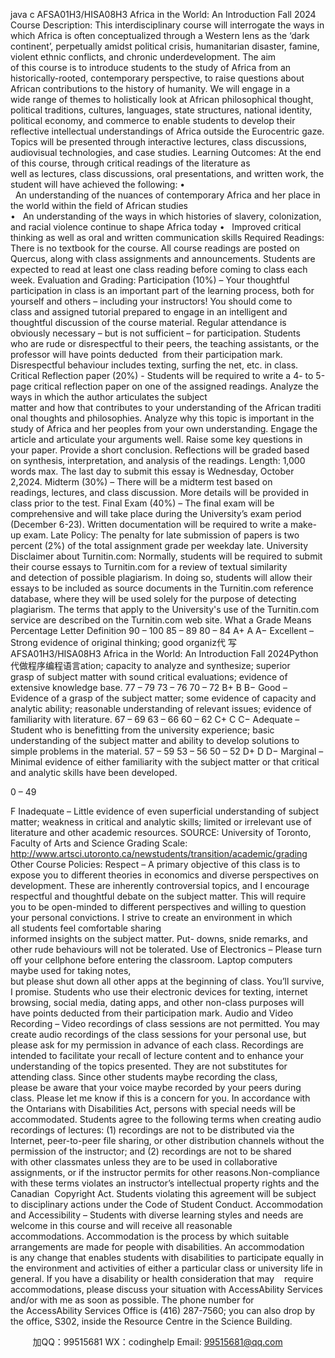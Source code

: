 java c
AFSA01H3/HISA08H3
Africa in the World: An Introduction
Fall 2024
Course Description:
This interdisciplinary course will interrogate the ways in which Africa is often conceptualized through a Western lens as the ‘dark continent’, perpetually amidst political crisis, humanitarian disaster, famine, violent ethnic conflicts, and chronic underdevelopment. The aim of this course is to introduce students to the study of Africa from an historically-rooted, contemporary perspective, to raise questions about African contributions to the history of humanity. We will engage in a wide range of themes to holistically look at African philosophical thought, political traditions, cultures, languages, state structures, national identity, political economy, and commerce to enable students to develop their reflective intellectual understandings of Africa outside the Eurocentric gaze. Topics will be presented through interactive lectures, class discussions, audiovisual technologies, and case studies.
Learning Outcomes:
At the end of this course, through critical readings of the literature as well as lectures, class discussions, oral presentations, and written work, the student will have achieved the following:
•   An understanding of the nuances of contemporary Africa and her place in the world within the field of African studies
•   An understanding of the ways in which histories of slavery, colonization, and racial violence continue to shape Africa today
•   Improved critical thinking as well as oral and written communication skills
Required Readings:
There is no textbook for the course. All course readings are posted on Quercus, along with class assignments and announcements. Students are expected to read at least one class reading before coming to class each week.
Evaluation and Grading:
Participation (10%) – Your thoughtful participation in class is an important part of the learning process, both for yourself and others – including your instructors! You should come to class and assigned tutorial prepared to engage in an intelligent and thoughtful discussion of the course material. Regular attendance is obviously necessary – but is not sufficient – for participation. Students who are rude or disrespectful to their peers, the teaching assistants, or the professor will have points deducted  from their participation mark. Disrespectful behaviour includes texting, surfing the net, etc. in class.
Critical Reflection paper (20%) - Students will be required to write a 4- to 5-page critical reflection paper on one of the assigned readings. Analyze the ways in which the author articulates the subject matter and how that contributes to your understanding of the African traditional thoughts and philosophies. Analyze why this topic is important in the study of Africa and her peoples from your own understanding. Engage the article and articulate your arguments well. Raise some key questions in your paper. Provide a short conclusion. Reflections will be graded based on synthesis, interpretation, and analysis of the readings.
Length: 1,000 words max. The last day to submit this essay is Wednesday, October 2,2024.
Midterm (30%) – There will be a midterm test based on readings, lectures, and class discussion. More details will be provided in class prior to the test.
Final Exam (40%) – The final exam will be comprehensive and will take place during the University’s exam period (December 6-23). Written documentation will be required to write a make-up exam.
Late Policy: The penalty for late submission of papers is two percent (2%) of the total assignment grade per weekday late.
University Disclaimer about Turnitin.com: Normally, students will be required to submit their course essays to Turnitin.com for a review of textual similarity and detection of possible plagiarism. In doing so, students will allow their essays to be included as source documents in the Turnitin.com reference database, where they will be used solely for the purpose of detecting plagiarism. The terms that apply to the University's use of the Turnitin.com service are described on the Turnitin.com web site.
What a Grade Means
Percentage
Letter
Definition
90 – 100
85 – 89
80 – 84
A+ A A−
Excellent – Strong evidence of original thinking; good
organiz代 写AFSA01H3/HISA08H3 Africa in the World: An Introduction Fall 2024Python
代做程序编程语言ation; capacity to analyze and synthesize; superior grasp of subject matter with sound critical evaluations; evidence of
extensive knowledge base.
77 – 79
73 – 76
70 – 72
B+ B B−
Good – Evidence of a grasp of the subject matter; some evidence of capacity and analytic ability; reasonable
understanding of relevant issues; evidence of familiarity with literature.
67 – 69
63 – 66
60 – 62
C+ C C−
Adequate – Student who is benefitting from the university
experience; basic understanding of the subject matter and
ability to develop solutions to simple problems in the material.
57 – 59
53 – 56
50 – 52
D+ D D−
Marginal – Minimal evidence of either familiarity with the subject matter or that critical and analytic skills have been developed.


0 – 49


F
Inadequate – Little evidence of even superficial understanding of subject matter; weakness in critical and analytic skills;
limited or irrelevant use of literature and other academic resources.
SOURCE: University of Toronto, Faculty of Arts and Science Grading Scale: http://www.artsci.utoronto.ca/newstudents/transition/academic/grading
Other Course Policies:
Respect – A primary objective of this class is to expose you to different theories in economics and diverse perspectives on development. These are inherently controversial topics, and I encourage respectful and thoughtful debate on the subject matter. This will require you to be open-minded to different perspectives and willing to question your personal convictions. I strive to create an environment in which all students feel comfortable sharing informed insights on the subject matter. Put- downs, snide remarks, and other rude behaviours will not be tolerated.
Use of Electronics – Please turn off your cellphone before entering the classroom. Laptop computers maybe used for taking notes, but please shut down all other apps at the beginning of class. You’ll survive, I promise. Students who use their electronic devices for texting, internet browsing, social media, dating apps, and other non-class purposes will have points deducted from their participation mark.
Audio and Video Recording – Video recordings of class sessions are not permitted. You may create audio recordings of the class sessions for your personal use, but please ask for my permission in advance of each class. Recordings are intended to facilitate your recall of lecture content and to enhance your understanding of the topics presented. They are not substitutes for attending class. Since other students maybe recording the class, please be aware that your voice maybe recorded by your peers during class. Please let me know if this is a concern for you.
In accordance with the Ontarians with Disabilities Act, persons with special needs will be accommodated. Students agree to the following terms when creating audio recordings of lectures: (1) recordings are not to be distributed via the Internet, peer-to-peer file sharing, or other distribution channels without the permission of the instructor; and (2) recordings are not to be shared with other classmates unless they are to be used in collaborative assignments, or if the instructor permits for other reasons.Non-compliance with these terms violates an instructor’s intellectual property rights and the Canadian  Copyright Act. Students violating this agreement will be subject to disciplinary actions under the Code of Student Conduct.
Accommodation and Accessibility – Students with diverse learning styles and needs are welcome in this course and will receive all reasonable accommodations. Accommodation is the process by which suitable arrangements are made for people with disabilities. An accommodation is any change that enables students with disabilities to participate equally in the environment and activities of either a particular class or university life in general. If you have a disability or health consideration that may    require accommodations, please discuss your situation with AccessAbility Services and/or with me as soon as possible. The phone number for the AccessAbility Services Office is (416) 287-7560; you can also drop by the office, S302, inside the Resource Centre in the Science Building.







         
加QQ：99515681  WX：codinghelp  Email: 99515681@qq.com
